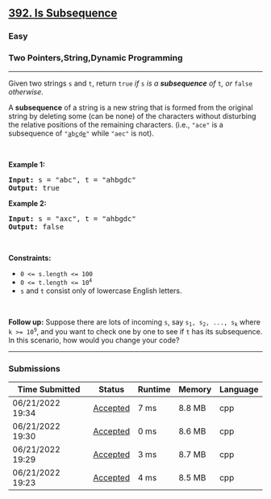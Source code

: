 <h2><a href="https://leetcode.com/problems/is-subsequence/">392. Is Subsequence</a></h2><h3>Easy</h3><h3>Two Pointers,String,Dynamic Programming</h3><hr><div><p>Given two strings <code>s</code> and <code>t</code>, return <code>true</code><em> if </em><code>s</code><em> is a <strong>subsequence</strong> of </em><code>t</code><em>, or </em><code>false</code><em> otherwise</em>.</p>

<p>A <strong>subsequence</strong> of a string is a new string that is formed from the original string by deleting some (can be none) of the characters without disturbing the relative positions of the remaining characters. (i.e., <code>"ace"</code> is a subsequence of <code>"<u>a</u>b<u>c</u>d<u>e</u>"</code> while <code>"aec"</code> is not).</p>

<p>&nbsp;</p>
<p><strong>Example 1:</strong></p>
<pre><strong>Input:</strong> s = "abc", t = "ahbgdc"
<strong>Output:</strong> true
</pre><p><strong>Example 2:</strong></p>
<pre><strong>Input:</strong> s = "axc", t = "ahbgdc"
<strong>Output:</strong> false
</pre>
<p>&nbsp;</p>
<p><strong>Constraints:</strong></p>

<ul>
	<li><code>0 &lt;= s.length &lt;= 100</code></li>
	<li><code>0 &lt;= t.length &lt;= 10<sup>4</sup></code></li>
	<li><code>s</code> and <code>t</code> consist only of lowercase English letters.</li>
</ul>

<p>&nbsp;</p>
<strong>Follow up:</strong> Suppose there are lots of incoming <code>s</code>, say <code>s<sub>1</sub>, s<sub>2</sub>, ..., s<sub>k</sub></code> where <code>k &gt;= 10<sup>9</sup></code>, and you want to check one by one to see if <code>t</code> has its subsequence. In this scenario, how would you change your code?</div><hr><h3>Submissions</h3><table class=""><colgroup><col><col><col><col><col></colgroup><thead class="ant-table-thead"><tr><th class="time-column__1guG"><span class="ant-table-header-column"><div><span class="ant-table-column-title">Time Submitted</span><span class="ant-table-column-sorter"></span></div></span></th><th class="status-column__3SUg"><span class="ant-table-header-column"><div><span class="ant-table-column-title">Status</span><span class="ant-table-column-sorter"></span></div></span></th><th class="runtime-column__1ka_"><span class="ant-table-header-column"><div><span class="ant-table-column-title">Runtime</span><span class="ant-table-column-sorter"></span></div></span></th><th class="memory-column__1dxp"><span class="ant-table-header-column"><div><span class="ant-table-column-title">Memory</span><span class="ant-table-column-sorter"></span></div></span></th><th class="lang-column__tR-8"><span class="ant-table-header-column"><div><span class="ant-table-column-title">Language</span><span class="ant-table-column-sorter"></span></div></span></th></tr></thead><tbody class="ant-table-tbody"><tr class="ant-table-row ant-table-row-level-0" data-row-key="727626850"><td class="time-column__1guG">06/21/2022 19:34</td><td class="status-column__3SUg"><a href="/submissions/detail/727626850/" target="_blank" class="ac__35gz" data-submission-id="727626850">Accepted</a></td><td class="runtime-column__1ka_">7 ms</td><td class="memory-column__1dxp">8.8 MB</td><td class="lang-column__tR-8">cpp</td></tr><tr class="ant-table-row ant-table-row-level-0" data-row-key="727624772"><td class="time-column__1guG">06/21/2022 19:30</td><td class="status-column__3SUg"><a href="/submissions/detail/727624772/" target="_blank" class="ac__35gz" data-submission-id="727624772">Accepted</a></td><td class="runtime-column__1ka_">0 ms</td><td class="memory-column__1dxp">8.6 MB</td><td class="lang-column__tR-8">cpp</td></tr><tr class="ant-table-row ant-table-row-level-0" data-row-key="727624100"><td class="time-column__1guG">06/21/2022 19:29</td><td class="status-column__3SUg"><a href="/submissions/detail/727624100/" target="_blank" class="ac__35gz" data-submission-id="727624100">Accepted</a></td><td class="runtime-column__1ka_">3 ms</td><td class="memory-column__1dxp">8.7 MB</td><td class="lang-column__tR-8">cpp</td></tr><tr class="ant-table-row ant-table-row-level-0" data-row-key="727620491"><td class="time-column__1guG">06/21/2022 19:23</td><td class="status-column__3SUg"><a href="/submissions/detail/727620491/" target="_blank" class="ac__35gz" data-submission-id="727620491">Accepted</a></td><td class="runtime-column__1ka_">4 ms</td><td class="memory-column__1dxp">8.5 MB</td><td class="lang-column__tR-8">cpp</td></tr></tbody></table>